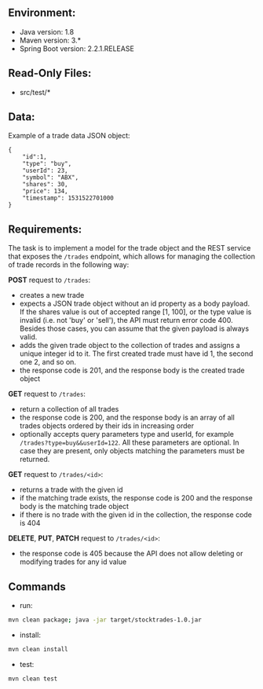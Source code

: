 ## Environment:
- Java version: 1.8
- Maven version: 3.*
- Spring Boot version: 2.2.1.RELEASE

## Read-Only Files:
- src/test/*

## Data:
Example of a trade data JSON object:
```
{
    "id":1,
    "type": "buy",
    "userId": 23,
    "symbol": "ABX",
    "shares": 30,
    "price": 134,
    "timestamp": 1531522701000
}
```

## Requirements:
The task is to implement a model for the trade object and the REST service that exposes the `/trades` endpoint, which allows for managing the collection of trade records in the following way:

**POST** request to `/trades`:

- creates a new trade
- expects a JSON trade object without an id property as a body payload. If the shares value is out of accepted range [1, 100], or the type value is invalid (i.e. not 'buy' or 'sell'), the API must return error code 400. Besides those cases, you can assume that the given payload is always valid.
- adds the given trade object to the collection of trades and assigns a unique integer id to it. The first created trade must have id 1, the second one 2, and so on.
- the response code is 201, and the response body is the created trade object

**GET** request to `/trades`:

- return a collection of all trades
- the response code is 200, and the response body is an array of all trades objects ordered by their ids in increasing order
- optionally accepts query parameters type and userId, for example `/trades?type=buy&&userId=122`. All these parameters are optional. In case they are present, only objects matching the parameters must be returned.

**GET** request to `/trades/<id>`:

- returns a trade with the given id
- if the matching trade exists, the response code is 200 and the response body is the matching trade object
- if there is no trade with the given id in the collection, the response code is 404

**DELETE**, **PUT**, **PATCH** request to `/trades/<id>`:

- the response code is 405 because the API does not allow deleting or modifying trades for any id value

## Commands
- run: 
```bash
mvn clean package; java -jar target/stocktrades-1.0.jar
```
- install: 
```bash
mvn clean install
```
- test: 
```bash
mvn clean test
```
